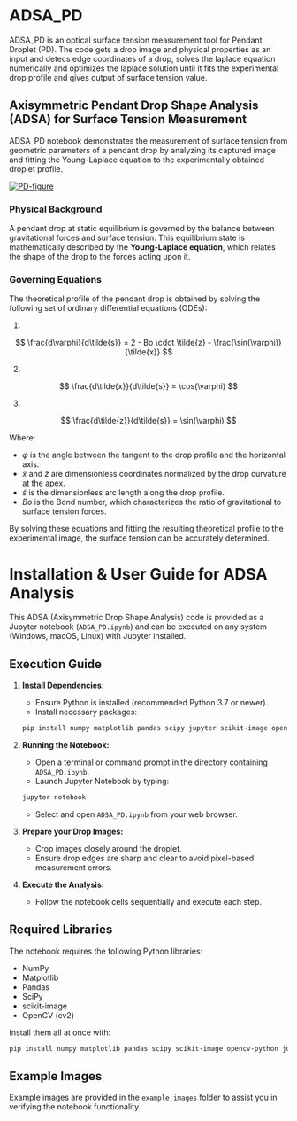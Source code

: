 # ADSA_PD
ADSA_PD is an optical surface tension measurement tool for Pendant Droplet (PD). The code gets a drop image and physical properties as an input and detecs edge coordinates of a drop, solves the laplace equation numerically and optimizes the laplace solution until it fits the experimental drop profile and gives output of surface tension value.

## Axisymmetric Pendant Drop Shape Analysis (ADSA) for Surface Tension Measurement

ADSA_PD notebook demonstrates the measurement of surface tension from geometric parameters of a pendant drop by analyzing its captured image and fitting the Young-Laplace equation to the experimentally obtained droplet profile.

<a href="https://imgbb.com/"><img src="https://i.ibb.co/p6qdgdTs/PD-figure.png" alt="PD-figure" border="0" /></a>

>

### Physical Background

A pendant drop at static equilibrium is governed by the balance between gravitational forces and surface tension. This equilibrium state is mathematically described by the **Young-Laplace equation**, which relates the shape of the drop to the forces acting upon it.

### Governing Equations

The theoretical profile of the pendant drop is obtained by solving the following set of ordinary differential equations (ODEs):

1.

$$
\frac{d\varphi}{d\tilde{s}} = 2 - Bo \cdot \tilde{z} - \frac{\sin(\varphi)}{\tilde{x}}
$$

2.

$$
\frac{d\tilde{x}}{d\tilde{s}} = \cos(\varphi)
$$

3.

$$
\frac{d\tilde{z}}{d\tilde{s}} = \sin(\varphi)
$$


Where:

- $\varphi$ is the angle between the tangent to the drop profile and the horizontal axis.
- $\tilde{x}$ and $\tilde{z}$ are dimensionless coordinates normalized by the drop curvature at the apex.
- $\tilde{s}$ is the dimensionless arc length along the drop profile.
- $Bo$ is the Bond number, which characterizes the ratio of gravitational to surface tension forces.

By solving these equations and fitting the resulting theoretical profile to the experimental image, the surface tension can be accurately determined.


# Installation & User Guide for ADSA Analysis

This ADSA (Axisymmetric Drop Shape Analysis) code is provided as a Jupyter notebook (`ADSA_PD.ipynb`) and can be executed on any system (Windows, macOS, Linux) with Jupyter installed.

## Execution Guide

1. **Install Dependencies:**
   - Ensure Python is installed (recommended Python 3.7 or newer).
   - Install necessary packages:
   ```bash
   pip install numpy matplotlib pandas scipy jupyter scikit-image opencv-python
   ```

2. **Running the Notebook:**
   - Open a terminal or command prompt in the directory containing `ADSA_PD.ipynb`.
   - Launch Jupyter Notebook by typing:
   ```bash
   jupyter notebook
   ```
   - Select and open `ADSA_PD.ipynb` from your web browser.

3. **Prepare your Drop Images:**
   - Crop images closely around the droplet.
   - Ensure drop edges are sharp and clear to avoid pixel-based measurement errors.

4. **Execute the Analysis:**
   - Follow the notebook cells sequentially and execute each step.

## Required Libraries

The notebook requires the following Python libraries:
- NumPy
- Matplotlib
- Pandas
- SciPy
- scikit-image
- OpenCV (cv2)

Install them all at once with:
```bash
pip install numpy matplotlib pandas scipy scikit-image opencv-python jupyter
```

## Example Images

Example images are provided in the `example_images` folder to assist you in verifying the notebook functionality.

